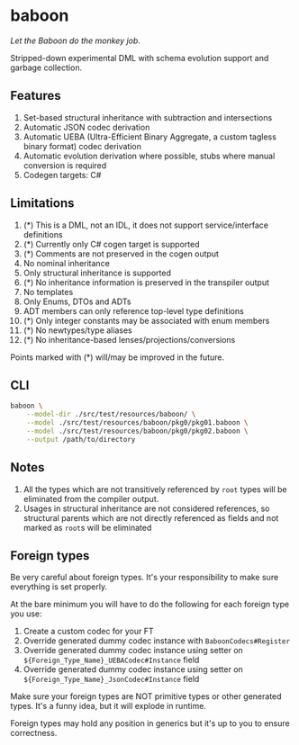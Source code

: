 # baboon

*Let the Baboon do the monkey job*.

Stripped-down experimental DML with schema evolution support and garbage collection.

## Features

1. Set-based structural inheritance with subtraction and intersections
2. Automatic JSON codec derivation
3. Automatic UEBA (Ultra-Efficient Binary Aggregate, a custom tagless binary format) codec derivation
3. Automatic evolution derivation where possible, stubs where manual conversion is required
4. Codegen targets: C#

## Limitations

1. (*) This is a DML, not an IDL, it does not support service/interface definitions
2. (*) Currently only C# cogen target is supported
3. (*) Comments are not preserved in the cogen output
4. No nominal inheritance
5. Only structural inheritance is supported
6. (*) No inheritance information is preserved in the transpiler output
7. No templates
8. Only Enums, DTOs and ADTs
9. ADT members can only reference top-level type definitions
10. (*) Only integer constants may be associated with enum members
11. (*) No newtypes/type aliases
12. (*) No inheritance-based lenses/projections/conversions

Points marked with (*) will/may be improved in the future.

## CLI

```bash
baboon \
    --model-dir ./src/test/resources/baboon/ \
    --model ./src/test/resources/baboon/pkg0/pkg01.baboon \
    --model ./src/test/resources/baboon/pkg0/pkg02.baboon \
    --output /path/to/directory
```

## Notes

1. All the types which are not transitively referenced by `root` types will be eliminated from the compiler output.
2. Usages in structural inheritance are not considered references, so structural parents which are not directly referenced as fields and not marked as `root`s will be eliminated 

## Foreign types

Be very careful about foreign types. It's your responsibility to make sure everything is set properly.

At the bare minimum you will have to do the following for each foreign type you use:

1) Create a custom codec for your FT
2) Override generated dummy codec instance with `BaboonCodecs#Register`
3) Override generated dummy codec instance using setter on `${Foreign_Type_Name}_UEBACodec#Instance` field
4) Override generated dummy codec instance using setter on `${Foreign_Type_Name}_JsonCodec#Instance` field

Make sure your foreign types are NOT primitive types or other generated types. It's a funny idea, but it will explode in runtime.

Foreign types may hold any position in generics but it's up to you to ensure correctness.